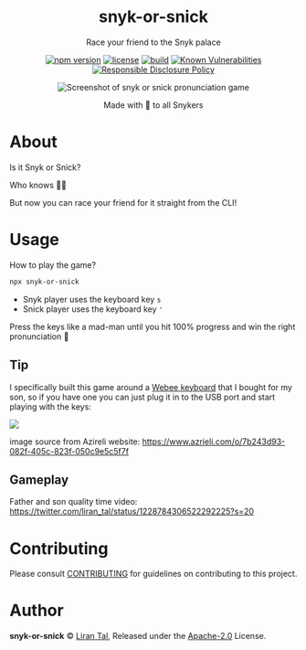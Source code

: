 <p align="center"><h1 align="center">
  snyk-or-snick
</h1>

<p align="center">
  Race your friend to the Snyk palace
</p>

<p align="center">
  <a href="https://www.npmjs.org/package/snyk-or-snick"><img src="https://badgen.net/npm/v/snyk-or-snick" alt="npm version"/></a>
  <a href="https://www.npmjs.org/package/snyk-or-snick"><img src="https://badgen.net/npm/license/snyk-or-snick" alt="license"/></a>
  <a href="https://github.com/lirantal/snyk-or-snick/actions/workflows/main.yml"><img src="https://github.com/lirantal/snyk-or-snick/actions/workflows/main.yml/badge.svg" alt="build"/></a>
  <a href="https://snyk.io/test/github/lirantal/snyk-or-snick"><img src="https://snyk.io/test/github/lirantal/snyk-or-snick/badge.svg" alt="Known Vulnerabilities"/></a>
  <a href="./SECURITY.md"><img src="https://img.shields.io/badge/Security-Responsible%20Disclosure-yellow.svg" alt="Responsible Disclosure Policy" /></a>
</p>

<p align="center">
  <img src="https://repository-images.githubusercontent.com/240784348/f9656900-5050-11ea-8fa7-1beb17decd04" alt="Screenshot of snyk or snick pronunciation game" />
  <p align="center">
  	<p align="center">Made with 💜 to all Snykers</a> </p>
</p>

# About

Is it Snyk or Snick?

Who knows 🤷‍♂️

But now you can race your friend for it straight from the CLI!

# Usage

How to play the game?

```bash
npx snyk-or-snick
```

- Snyk player uses the keyboard key `s`
- Snick player uses the keyboard key `'`

Press the keys like a mad-man until you hit 100% progress and win the right pronunciation 🎉

## Tip

I specifically built this game around a [Webee keyboard](https://shop-il.webee-world.com/) that I bought for my son, so if you have one you can just plug it in to the USB port and start playing with the keys:

![](https://cdn.azrieli.com/Images/7b243d93-082f-405c-823f-050c9e5c5f7f/Normal/5db80ce7.jpg)

image source from Azireli website: https://www.azrieli.com/o/7b243d93-082f-405c-823f-050c9e5c5f7f

## Gameplay

Father and son quality time video: https://twitter.com/liran_tal/status/1228784306522292225?s=20


# Contributing

Please consult [CONTRIBUTING](./CONTRIBUTING.md) for guidelines on contributing to this project.

# Author

**snyk-or-snick** © [Liran Tal](https://github.com/lirantal), Released under the [Apache-2.0](./LICENSE) License.
